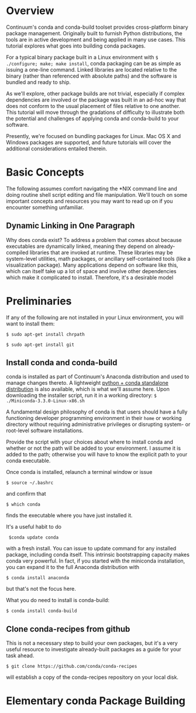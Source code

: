 Overview
========

Continuum's conda and conda-build toolset provides cross-platform binary package management. Originally built to furnish Python distributions, the tools are in active development and being applied in many use cases. This tutorial explores what goes into building conda packages.

For a typical binary package built in a Linux environment with `$ ./configure; make; make install`, conda packaging can be as simple as issuing a one-line command. Linked libraries are located relative to the binary (rather than referenced with absolute paths) and the software is bundled and ready to ship.

As we'll explore, other package builds are not trivial, especially if complex dependencies are involved or the package was built in an ad-hoc way that does not conform to the usual placement of files relative to one another. This tutorial will move through the gradations of difficulty to illustrate both the potential and challenges of applying conda and conda-build to your software.

Presently, we're focused on bundling packages for Linux. Mac OS X and Windows packages are supported, and future tutorials will cover the additional considerations entailed therein.

Basic Concepts
==============

The following assumes comfort navigating the *NIX command line and doing routine shell script editing and file manipulation. We'll touch on some important concepts and resources you may want to read up on if you encounter something unfamiliar.

Dynamic Linking in One Paragraph
--------------------------------

Why does conda exist? To address a problem that comes about because executables are dynamically linked, meaning they depend on already-compiled libraries that are invoked at runtime. These libraries may be system-level utilities, math packages, or ancillary self-contained tools (like a visualization package). Many applications depend on software like this, which can itself take up a lot of space and involve other dependencies which make it complicated to install. Therefore, it's a desirable model 

Preliminaries
=============

If any of the following are not installed in your Linux environment, you will want to install them:

`$ sudo apt-get install chrpath`

`$ sudo apt-get install git`

Install conda and conda-build
-----------------------------

conda is installed as part of Continuum's Anaconda distribution and used to manage changes thereto. A lightweight [python + conda standalone distribution](http://conda.pydata.org/miniconda.html) is also available, which is what we'll assume here. Upon downloading the installer script, run it in a working directory:
`$ ./Miniconda-3.3.0-Linux-x86.sh`

A fundamental design philosophy of conda is that users should have a fully functioning developer programming environment in their `home` or working directory without requiring administrative privileges or disrupting system- or root-level software installations.

Provide the script with your choices about where to install conda and whether or not the path will be added to your environment. I assume it is added to the path; otherwise you will have to know the explicit path to your conda executable.

Once conda is installed, relaunch a terminal window or issue

`$ source ~/.bashrc`

and confirm that

`$ which conda`

finds the executable where you have just installed it.

It's a useful habit to do

` $conda update conda`

with a fresh install. You can issue to update command for any installed package, including conda itself. This intrinsic bootstrapping capacity makes conda very powerful. In fact, if you started with the miniconda installation, you can expand it to the full Anaconda distribution with

`$ conda install anaconda`

but that's not the focus here.

What you do need to install is conda-build:

`$ conda install conda-build`

Clone conda-recipes from github
-------------------------------

This is not a necessary step to build your own packages, but it's a very useful resource to investigate already-built packages as a guide for your task ahead.

`$ git clone https://github.com/conda/conda-recipes`

will establish a copy of the conda-recipes repository on your local disk.

Elementary conda Package Building
=================================